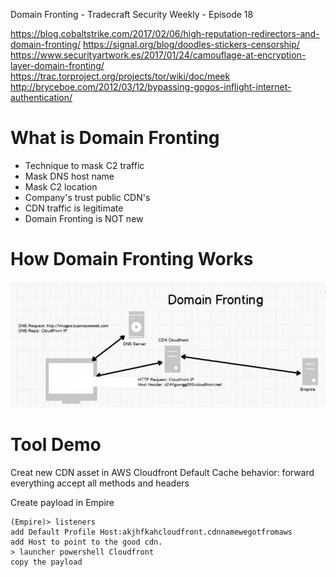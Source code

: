 Domain Fronting - Tradecraft Security Weekly - Episode 18

https://blog.cobaltstrike.com/2017/02/06/high-reputation-redirectors-and-domain-fronting/
https://signal.org/blog/doodles-stickers-censorship/
https://www.securityartwork.es/2017/01/24/camouflage-at-encryption-layer-domain-fronting/
https://trac.torproject.org/projects/tor/wiki/doc/meek
http://bryceboe.com/2012/03/12/bypassing-gogos-inflight-internet-authentication/
# What is Domain Fronting
- Technique to mask C2 traffic
- Mask DNS host name
- Mask C2 location
- Company's trust public CDN's
- CDN traffic is legitimate
- Domain Fronting is NOT new
# How Domain Fronting Works 
 ![28906cc67821da0fc785215d81ba216a.png](../_resources/02ce41e754904cc680f8c05b7e3abf2c.png)
 
# Tool Demo
Creat new CDN asset in AWS Cloudfront
Default Cache behavior:
	forward everything
	accept all methods and headers
	
Create payload in Empire
```
(Empire)> listeners
add Default Profile Host:akjhfkahcloudfront.cdnnamewegotfromaws
add Host to point to the good cdn.
> launcher powershell Cloudfront
copy the payload
```
 
 